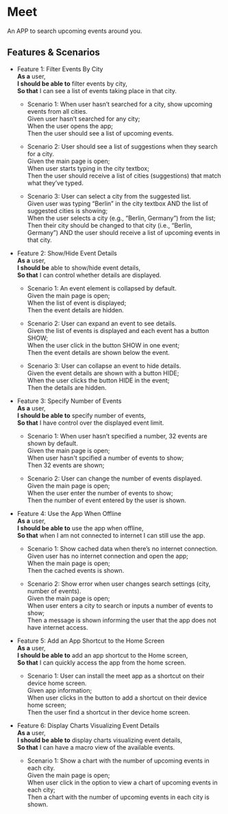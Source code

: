 # Meet
An APP to search upcoming events around you.

## Features & Scenarios
- Feature 1: Filter Events By City
    <br/>__As a__ user,
    <br/>__I should be able to__ filter events by city,
    <br/>__So that__ I can see a list of events taking place in that city.

  - Scenario 1: When user hasn’t searched for a city, show upcoming events from all cities.
    <br/>Given user hasn’t searched for any city;
    <br/>When the user opens the app;
    <br/>Then the user should see a list of upcoming events.

  - Scenario 2: User should see a list of suggestions when they search for a city.
    <br/>Given the main page is open;
    <br/>When user starts typing in the city textbox;
    <br/>Then the user should receive a list of cities (suggestions) that match what they’ve typed.

  - Scenario 3: User can select a city from the suggested list.	
    <br/>Given user was typing “Berlin” in the city textbox AND the list of suggested cities is showing;
    <br/>When the user selects a city (e.g., “Berlin, Germany”) from the list;
    <br/>Then their city should be changed to that city (i.e., “Berlin, Germany”) AND the user should receive a list of upcoming events in that city.

- Feature 2: Show/Hide Event Details
    <br/>__As a__ user,
    <br/>__I should be__ able to show/hide event details,
    <br/>__So that__ I can control whether details are displayed.

  - Scenario 1: An event element is collapsed by default.
    <br/>Given the main page is open;
    <br/>When the list of event is displayed;
    <br/>Then the event details are hidden.

  - Scenario 2: User can expand an event to see details.
    <br/>Given the list of events is displayed and each event has a button SHOW;
    <br/>When the user click in the button SHOW in one event;
    <br/>Then the event details are shown below the event.

  - Scenario 3: User can collapse an event to hide details.
    <br/>Given the event details are shown with a button HIDE;
    <br/>When the user clicks the button HIDE in the event;
    <br/>Then the details are hidden.

- Feature 3: Specify Number of Events
    <br/>__As a__ user,
    <br/>__I should be able to__ specify number of events,
    <br/>__So that__ I have control over the displayed event limit.

  - Scenario 1: When user hasn’t specified a number, 32 events are shown by default.
    <br/>Given the main page is open;
    <br/>When user hasn't spcified a number of events to show;
    <br/>Then 32 events are shown;

  - Scenario 2: User can change the number of events displayed.
    <br/>Given the main page is open;
    <br/>When the user enter the number of events to show;
    <br/>Then the number of event entered by the user is shown.

- Feature 4: Use the App When Offline
    <br/>__As a__ user,
    <br/>__I should be able to__ use the app when offline,
    <br/>__So that__ when I am not connected to internet I can still use the app. 

  - Scenario 1: Show cached data when there’s no internet connection.
    <br/>Given user has no internet connection and open the app;
    <br/>When the main page is open;
    <br/>Then the cached events is shown.

  - Scenario 2: Show error when user changes search settings (city, number of events).
    <br/>Given the main page is open;
    <br/>When user enters a city to search or inputs a number of events to show;
    <br/>Then a message is shown informing the user that the app does not have internet access.

- Feature 5: Add an App Shortcut to the Home Screen
    <br/>__As a__ user,
    <br/>__I should be able to__ add an app shortcut to the Home screen,
    <br/>__So that__ I can quickly access the app from the home screen.

  - Scenario 1: User can install the meet app as a shortcut on their device home screen.
    <br/>Given app information;
    <br/>When user clicks in the button to add a shortcut on their device home screen;
    <br/>Then the user find a shortcut in ther device home screen.

- Feature 6: Display Charts Visualizing Event Details
    <br/>__As a__ user,
    <br/>__I should be able to__ display charts visualizing event details,
    <br/>__So that__ I can have a macro view of the available events. 

  - Scenario 1: Show a chart with the number of upcoming events in each city.
    <br/>Given the main page is open;
    <br/>When user click in the option to view a chart of upcoming events in each city;
    <br/>Then a chart with the number of upcoming events in each city is shown.
